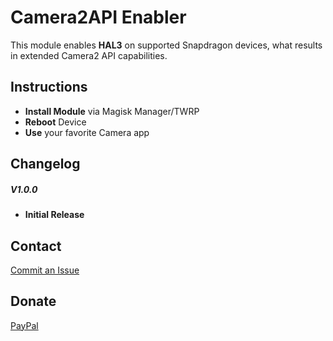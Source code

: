 # Camera2API Enabler
This module enables __HAL3__ on supported Snapdragon devices, what results in extended Camera2 API capabilities.

## Instructions ##

* __Install Module__ via Magisk Manager/TWRP
* __Reboot__ Device
* __Use__ your favorite Camera app


## Changelog ##

##### V1.0.0 #####
* __Initial Release__


## Contact ##
<a href="https://github.com/Magisk-Modules-Repo/google-framework-magisk/issues">Commit an Issue</a>


## Donate ##
<a href="https://paypal.me/pinto165">PayPal</a>
